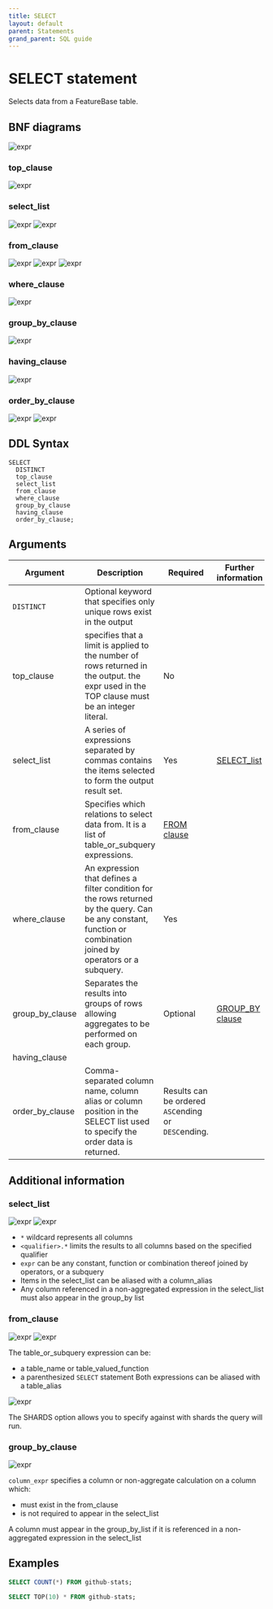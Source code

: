 ```yaml
---
title: SELECT
layout: default
parent: Statements
grand_parent: SQL guide
---
```


# SELECT statement

Selects data from a FeatureBase table.

## BNF diagrams

![expr](/assets/images/sql-guide/select_stmt.svg)

### top_clause
![expr](/assets/images/sql-guide/top_clause.svg)

### select_list
![expr](/assets/images/sql-guide/select_list.svg)
![expr](/assets/images/sql-guide/select_item.svg)

### from_clause
![expr](/assets/images/sql-guide/from_clause.svg)
![expr](/assets/images/sql-guide/table_or_subquery.svg)
![expr](/assets/images/sql-guide/table_option.svg)

### where_clause
![expr](/assets/images/sql-guide/where_clause.svg)

### group_by_clause
![expr](/assets/images/sql-guide/group_by_clause.svg)

### having_clause
![expr](/assets/images/sql-guide/having_clause.svg)

### order_by_clause
![expr](/assets/images/sql-guide/order_by_clause.svg)
![expr](/assets/images/sql-guide/order_by_expression.svg)

## DDL Syntax

```
SELECT
  DISTINCT
  top_clause
  select_list
  from_clause
  where_clause
  group_by_clause
  having_clause
  order_by_clause;
```

## Arguments

| Argument | Description | Required | Further information |
|---|---|---|---|
| `DISTINCT` | Optional keyword that specifies only unique rows exist in the output |  |
| top_clause | specifies that a limit is applied to the number of rows returned in the output. the expr used in the TOP clause must be an integer literal. | No |  |
| select_list | A series of expressions separated by commas contains the items selected to form the output result set. | Yes | [SELECT_list](/statement-select#select_list) |
| from_clause | Specifies which relations to select data from. It is a list of table_or_subquery expressions. | [FROM clause](/statement-select#from-clause) |
| where_clause | An expression that defines a filter condition for the rows returned by the query. Can be any constant, function or combination joined by operators or a subquery. | Yes |  |
| group_by_clause | Separates the results into groups of rows allowing aggregates to be performed on each group. | Optional | [GROUP_BY clause](/statement-select#group-by-clause) |
| having_clause |  |  |  |
| order_by_clause | Comma-separated column name, column alias or column position in the SELECT list used to specify the order data is returned. | Results can be ordered `ASC`ending or `DESC`ending. |

## Additional information

### select_list

![expr](/assets/images/sql-guide/select_list.svg)
![expr](/assets/images/sql-guide/select_item.svg)

* `*` wildcard represents all columns
* `<qualifier>.*` limits the results to all columns based on the specified qualifier
* `expr` can be any constant, function or combination thereof joined by operators, or a subquery
* Items in the select_list can be aliased with a column_alias
* Any column referenced in a non-aggregated expression in the select_list must also appear in the group_by list

### from_clause

![expr](/assets/images/sql-guide/from_clause.svg)
![expr](/assets/images/sql-guide/table_or_subquery.svg)

The table_or_subquery expression can be:
* a table_name or table_valued_function
* a parenthesized `SELECT` statement
Both expressions can be aliased with a table_alias

![expr](/assets/images/sql-guide/table_option.svg)

The SHARDS option allows you to specify against with shards the query will run.

### group_by_clause

![expr](/assets/images/sql-guide/group_by_clause.svg)

`column_expr` specifies a column or non-aggregate calculation on a column which:
* must exist in the from_clause
* is not required to appear in the select_list

A column must appear in the group_by_list if it is referenced in a non-aggregated expression in the select_list

## Examples

```sql
SELECT COUNT(*) FROM github-stats;
```

```sql
SELECT TOP(10) * FROM github-stats;
```
